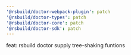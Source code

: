 ```yaml
---
'@rsbuild/doctor-webpack-plugin': patch
'@rsbuild/doctor-types': patch
'@rsbuild/doctor-core': patch
'@rsbuild/doctor-sdk': patch
---
```


feat: rsbuild doctor supply tree-shaking funtions
